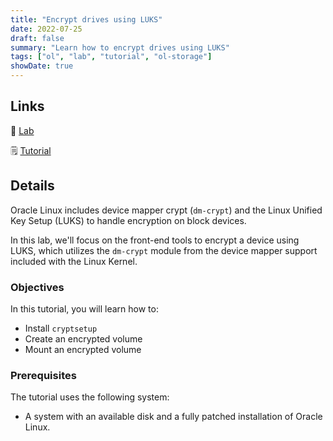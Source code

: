 ```yaml
---
title: "Encrypt drives using LUKS"
date: 2022-07-25
draft: false
summary: "Learn how to encrypt drives using LUKS"
tags: ["ol", "lab", "tutorial", "ol-storage"]
showDate: true
---
```


## Links

:crescent_moon: [Lab](https://luna.oracle.com/lab/9c62956d-153b-4e93-84b0-0b2759f7e4bb)

:spiral_notepad: [Tutorial](https://docs.oracle.com/en/learn/ol-luks/)

## Details

Oracle Linux includes device mapper crypt (`dm-crypt`) and the Linux Unified Key Setup (LUKS) to handle encryption on block devices.

In this lab, we'll focus on the front-end tools to encrypt a device using LUKS, which utilizes the `dm-crypt` module from the device mapper support included with the Linux Kernel.

### Objectives

In this tutorial, you will learn how to:

- Install `cryptsetup`
- Create an encrypted volume
- Mount an encrypted volume

### Prerequisites

The tutorial uses the following system:

- A system with an available disk and a fully patched installation of Oracle Linux.
